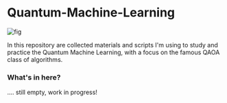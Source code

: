 # Quantum-Machine-Learning
![fig](https://user-images.githubusercontent.com/91341004/225875599-2dc67c8b-2e97-4035-8283-6bc1818393e6.jpg)

In this repository are collected materials and scripts I'm using to study and practice the Quantum Machine Learning, with a focus on the famous QAOA class of algorithms. 

### What's in here?
.... still empty, work in progress!
